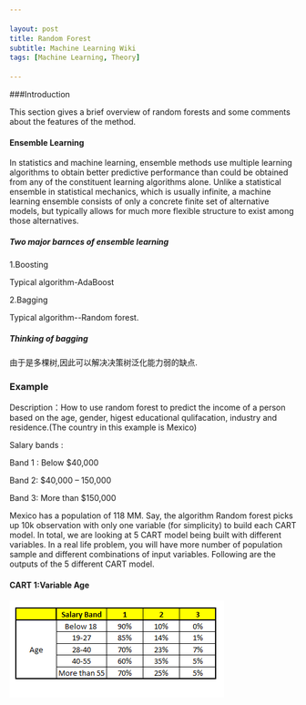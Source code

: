 ```yaml
---

layout: post
title: Random Forest
subtitle: Machine Learning Wiki
tags: [Machine Learning, Theory]

---
```


###Introduction

This section gives a brief overview of random forests and some comments about the features of the method.

#### Ensemble Learning

In statistics and machine learning, ensemble methods use multiple learning algorithms to obtain better predictive performance than could be obtained from any of the constituent learning algorithms alone. Unlike a statistical ensemble in statistical mechanics, which is usually infinite, a machine learning ensemble consists of only a concrete finite set of alternative models, but typically allows for much more flexible structure to exist among those alternatives.

##### Two major barnces of ensemble learning

1.Boosting

Typical algorithm-AdaBoost

2.Bagging

Typical algorithm--Random forest.

##### Thinking of bagging

由于是多棵树,因此可以解决决策树泛化能力弱的缺点.

### Example

Description：How to use random forest to predict the income of a person based on the age, gender, higest educational qulifacation, industry and residence.(The country in this example is Mexico)

Salary bands :

Band 1 : Below $40,000

Band 2: $40,000 – 150,000

Band 3: More than $150,000


Mexico has a population of 118 MM. Say, the algorithm Random forest picks up 10k observation with only one variable (for simplicity) to build each CART model. In total, we are looking at 5 CART model being built with different variables. In a real life problem, you will have more number of population sample and different combinations of  input variables.
Following are the outputs of the 5 different CART model.

#### CART 1:Variable Age

![](/img/rf1.webp)
